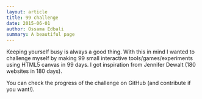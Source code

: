 ```yaml
---
layout: article
title: 99 challenge
date: 2015-06-01
author: Ossama Edbali
summary: A beautiful page
---
```


Keeping yourself busy is always a good thing. With this in mind I wanted to challenge myself by making 99 small interactive tools/games/experiments using HTML5 canvas in 99 days. I got inspiration from Jennifer Dewalt (180 websites in 180 days).

You can check the progress of the challenge on GitHub (and contribute if you want!).
